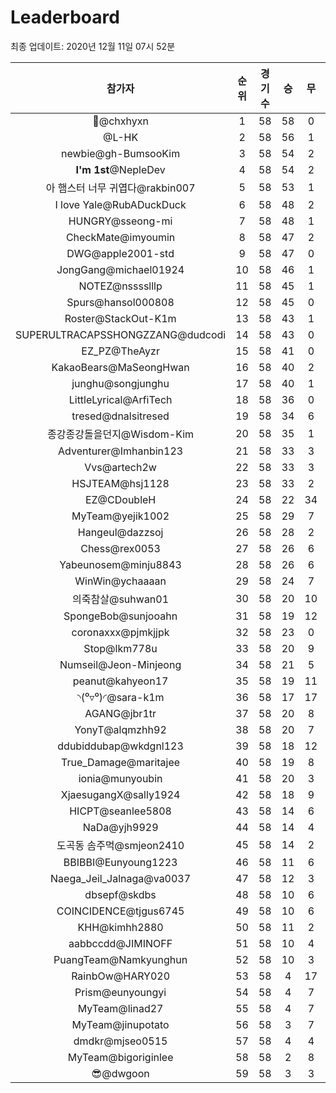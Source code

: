 # Leaderboard
최종 업데이트: 2020년 12월 11일 07시 52분




| 참가자 | 순위 | 경기수 | 승 | 무 | 패 | 승점 |
|:---:|:---:|:---:|:---:|:---:|:---:|:---:|
| 👑@chxhyxn | 1 | 58 | 58 | 0 | 0 | 174 |
| @L-HK | 2 | 58 | 56 | 1 | 1 | 169 |
| newbie@gh-BumsooKim | 3 | 58 | 54 | 2 | 2 | 164 |
| **I'm 1st**@NepleDev | 4 | 58 | 54 | 2 | 2 | 164 |
| 아 햄스터 너무 귀엽다@rakbin007 | 5 | 58 | 53 | 1 | 4 | 160 |
| I love Yale@RubADuckDuck | 6 | 58 | 48 | 2 | 8 | 146 |
| HUNGRY@sseong-mi | 7 | 58 | 48 | 1 | 9 | 145 |
| CheckMate@imyoumin | 8 | 58 | 47 | 2 | 9 | 143 |
| DWG@apple2001-std | 9 | 58 | 47 | 0 | 11 | 141 |
| JongGang@michael01924 | 10 | 58 | 46 | 1 | 11 | 139 |
| NOTEZ@nsssslllp | 11 | 58 | 45 | 1 | 12 | 136 |
| Spurs@hansol000808 | 12 | 58 | 45 | 0 | 13 | 135 |
| Roster@StackOut-K1m | 13 | 58 | 43 | 1 | 14 | 130 |
| SUPERULTRACAPSSHONGZZANG@dudcodi | 14 | 58 | 43 | 0 | 15 | 129 |
| EZ_PZ@TheAyzr | 15 | 58 | 41 | 0 | 17 | 123 |
| KakaoBears@MaSeongHwan | 16 | 58 | 40 | 2 | 16 | 122 |
| junghu@songjunghu | 17 | 58 | 40 | 1 | 17 | 121 |
| LittleLyrical@ArfiTech | 18 | 58 | 36 | 0 | 22 | 108 |
| tresed@dnalsitresed | 19 | 58 | 34 | 6 | 18 | 108 |
| 종강종강돌을던지@Wisdom-Kim | 20 | 58 | 35 | 1 | 22 | 106 |
| Adventurer@Imhanbin123 | 21 | 58 | 33 | 3 | 22 | 102 |
| Vvs@artech2w | 22 | 58 | 33 | 3 | 22 | 102 |
| HSJTEAM@hsj1128 | 23 | 58 | 33 | 2 | 23 | 101 |
| EZ@CDoubleH | 24 | 58 | 22 | 34 | 2 | 100 |
| MyTeam@yejik1002 | 25 | 58 | 29 | 7 | 22 | 94 |
| Hangeul@dazzsoj | 26 | 58 | 28 | 2 | 28 | 86 |
| Chess@rex0053 | 27 | 58 | 26 | 6 | 26 | 84 |
| Yabeunosem@minju8843 | 28 | 58 | 26 | 6 | 26 | 84 |
| WinWin@ychaaaan | 29 | 58 | 24 | 7 | 27 | 79 |
| 의죽참살@suhwan01 | 30 | 58 | 20 | 10 | 28 | 70 |
| SpongeBob@sunjooahn | 31 | 58 | 19 | 12 | 27 | 69 |
| coronaxxx@pjmkjjpk | 32 | 58 | 23 | 0 | 35 | 69 |
| Stop@lkm778u | 33 | 58 | 20 | 9 | 29 | 69 |
| Numseil@Jeon-Minjeong | 34 | 58 | 21 | 5 | 32 | 68 |
| peanut@kahyeon17 | 35 | 58 | 19 | 11 | 28 | 68 |
| ◝(⁰▿⁰)◜@sara-k1m | 36 | 58 | 17 | 17 | 24 | 68 |
| AGANG@jbr1tr | 37 | 58 | 20 | 8 | 30 | 68 |
| YonyT@alqmzhh92 | 38 | 58 | 20 | 7 | 31 | 67 |
| ddubiddubap@wkdgnl123 | 39 | 58 | 18 | 12 | 28 | 66 |
| True_Damage@maritajee | 40 | 58 | 19 | 8 | 31 | 65 |
| ionia@munyoubin | 41 | 58 | 20 | 3 | 35 | 63 |
| XjaesugangX@sally1924 | 42 | 58 | 18 | 9 | 31 | 63 |
| HICPT@seanlee5808 | 43 | 58 | 14 | 6 | 38 | 48 |
| NaDa@yjh9929 | 44 | 58 | 14 | 4 | 40 | 46 |
| 도곡동 솜주먹@smjeon2410 | 45 | 58 | 14 | 2 | 42 | 44 |
| BBIBBI@Eunyoung1223 | 46 | 58 | 11 | 6 | 41 | 39 |
| Naega_Jeil_Jalnaga@va0037 | 47 | 58 | 12 | 3 | 43 | 39 |
| dbsepf@skdbs | 48 | 58 | 10 | 6 | 42 | 36 |
| COINCIDENCE@tjgus6745 | 49 | 58 | 10 | 6 | 42 | 36 |
| KHH@kimhh2880 | 50 | 58 | 11 | 2 | 45 | 35 |
| aabbccdd@JIMINOFF | 51 | 58 | 10 | 4 | 44 | 34 |
| PuangTeam@Namkyunghun | 52 | 58 | 10 | 3 | 45 | 33 |
| RainbOw@HARY020 | 53 | 58 | 4 | 17 | 37 | 29 |
| Prism@eunyoungyi | 54 | 58 | 4 | 7 | 47 | 19 |
| MyTeam@linad27 | 55 | 58 | 4 | 7 | 47 | 19 |
| MyTeam@jinupotato | 56 | 58 | 3 | 7 | 48 | 16 |
| dmdkr@mjseo0515 | 57 | 58 | 4 | 4 | 50 | 16 |
| MyTeam@bigoriginlee | 58 | 58 | 2 | 8 | 48 | 14 |
| 😎@dwgoon | 59 | 58 | 3 | 3 | 52 | 12 |